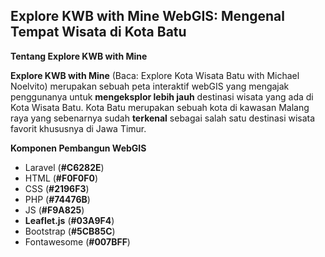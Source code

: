 ## Explore KWB with Mine WebGIS: Mengenal Tempat Wisata di Kota Batu

**Tentang Explore KWB with Mine**

**Explore KWB with Mine** (Baca: Explore Kota Wisata Batu with Michael Noelvito) merupakan sebuah peta interaktif webGIS yang mengajak penggunanya untuk **mengeksplor lebih jauh** destinasi wisata yang ada di Kota Wisata Batu. Kota Batu merupakan sebuah kota di kawasan Malang raya yang sebenarnya sudah **terkenal** sebagai salah satu destinasi wisata favorit khususnya di Jawa Timur.

**Komponen Pembangun WebGIS**

* Laravel (**#C6282E**)
* HTML (**#F0F0F0**)
* CSS (**#2196F3**)
* PHP (**#74476B**)
* JS (**#F9A825**)
* **Leaflet.js** (**#03A9F4**)
* Bootstrap (**#5CB85C**)
* Fontawesome (**#007BFF**)

